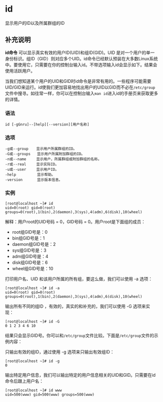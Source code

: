 # id

显示用户的ID以及所属群组的ID

## 补充说明

**id命令** 可以显示真实有效的用户ID\(UID\)和组ID\(GID\)。UID 是对一个用户的单一身份标识。组ID（GID）则对应多个UID。id命令已经默认预装在大多数Linux系统中。要使用它，只需要在你的控制台输入id。不带选项输入id会显示如下。结果会使用活跃用户。

当我们想知道某个用户的UID和GID时id命令是非常有用的。一些程序可能需要UID/GID来运行。id使我们更加容易地找出用户的UID以GID而不必在`/etc/group`文件中搜寻。如往常一样，你可以在控制台输入`man id`进入id的手册页来获取更多的详情。

### 语法

```text
id [-gGnru]--[help][--version][用户名称]
```

### 选项

```text
-g或--group 　 显示用户所属群组的ID。
-G或--groups   显示用户所属附加群组的ID。
-n或--name 　  显示用户，所属群组或附加群组的名称。
-r或--real 　  显示实际ID。
-u或--user 　  显示用户ID。
-help 　       显示帮助。
-version 　    显示版本信息。
```

### 实例

```text
[root@localhost ~]# id
uid=0(root) gid=0(root) groups=0(root),1(bin),2(daemon),3(sys),4(adm),6(disk),10(wheel)
```

解释：用户root的UID号码 = 0，GID号码 = 0。用户root是下面组的成员：

* root组GID号是：0
* bin组GID号是：1
* daemon组GID号是：2
* sys组GID号是：3
* adm组GID号是：4
* disk组GID号是：6
* wheel组GID号是：10

打印用户名、UID 和该用户所属的所有组，要这么做，我们可以使用 -a 选项：

```text
[root@localhost ~]# id -a
uid=0(root) gid=0(root) groups=0(root),1(bin),2(daemon),3(sys),4(adm),6(disk),10(wheel)
```

输出所有不同的组ID ，有效的，真实的和补充的，我们可以使用 -G 选项来实现：

```text
[root@localhost ~]# id -G
0 1 2 3 4 6 10
```

结果只会显示GID号。你可以和`/etc/group`文件比较。下面是`/etc/group`文件的示例内容：

只输出有效的组ID，通过使用 -g 选项来只输出有效组ID：

```text
[root@localhost ~]# id -g
0
```

输出特定用户信息，我们可以输出特定的用户信息相关的UID和GID。只需要在id命令后跟上用户名：

```text
[root@localhost ~]# id www
uid=500(www) gid=500(www) groups=500(www)
```


